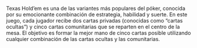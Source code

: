 Texas Hold’em es una de las variantes más populares del póker, conocida por su emocionante combinación de estrategia, habilidad y suerte. En este juego, cada jugador recibe dos cartas privadas (conocidas como “cartas ocultas”) y cinco cartas comunitarias que se reparten en el centro de la mesa. El objetivo es formar la mejor mano de cinco cartas posible utilizando cualquier combinación de las cartas ocultas y las comunitarias.
